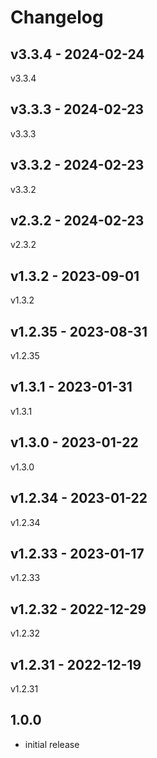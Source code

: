 # Changelog

## v3.3.4 - 2024-02-24

v3.3.4

## v3.3.3 - 2024-02-23

v3.3.3

## v3.3.2 - 2024-02-23

v3.3.2

## v2.3.2 - 2024-02-23

v2.3.2

## v1.3.2 - 2023-09-01

v1.3.2

## v1.2.35 - 2023-08-31

v1.2.35

## v1.3.1 - 2023-01-31

v1.3.1

## v1.3.0 - 2023-01-22

v1.3.0

## v1.2.34 - 2023-01-22

v1.2.34

## v1.2.33 - 2023-01-17

v1.2.33

## v1.2.32 - 2022-12-29

v1.2.32

## v1.2.31 - 2022-12-19

v1.2.31

## 1.0.0

- initial release
